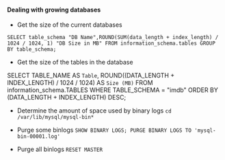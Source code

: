 #### Dealing with growing databases

* Get the size of the current databases

`SELECT table_schema "DB Name",ROUND(SUM(data_length + index_length) / 1024 / 1024, 1) "DB Size in MB" FROM information_schema.tables GROUP BY table_schema;`

* Get the size of the tables in the database

SELECT   TABLE_NAME AS `Table`,   ROUND((DATA_LENGTH + INDEX_LENGTH) / 1024 / 1024) AS `Size (MB)` FROM   information_schema.TABLES WHERE   TABLE_SCHEMA = "imdb" ORDER BY   (DATA_LENGTH + INDEX_LENGTH) DESC;


* Determine the amount of space used by binary logs
`cd /var/lib/mysql/mysql-bin*`

* Purge some binlogs
`SHOW BINARY LOGS; PURGE BINARY LOGS TO 'mysql-bin-00001.log'`

* Purge all binlogs
`RESET MASTER`